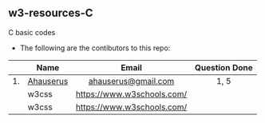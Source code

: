 ## w3-resources-C
C basic codes
- The following are the contibutors to this repo:

|| Name | Email | Question Done|
|-|----------------------|:-----------------:|:--------:|
|1.| [Ahauserus](https://github.com/Ahauserus)| ahauserus@gmail.com|1, 5 |
|| w3css | https://www.w3schools.com/ | |
|| w3css | https://www.w3schools.com/ | |
